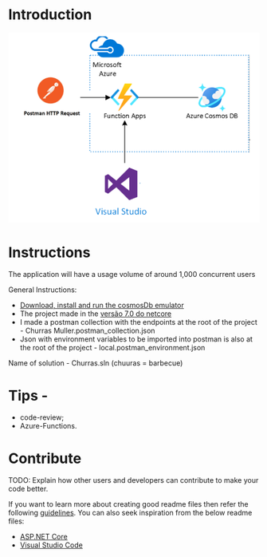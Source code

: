 # Introduction 
![Fluxograma](MicrosoftTeams-image.png)


# Instructions
The application will have a usage volume of around 1,000 concurrent users

General Instructions:
* [Download, install and run the cosmosDb emulator](https://na01.safelinks.protection.outlook.com/?url=https%3A%2F%2Flearn.microsoft.com%2Fpt-br%2Fazure%2Fcosmos-db%2Flocal-emulator%3Ftabs%3Dssl-netstd21&data=05%7C01%7C%7C4d8234d88a034cc69ebd08dbf66b97cf%7C84df9e7fe9f640afb435aaaaaaaaaaaa%7C1%7C0%7C638374714189918435%7CUnknown%7CTWFpbGZsb3d8eyJWIjoiMC4wLjAwMDAiLCJQIjoiV2luMzIiLCJBTiI6Ik1haWwiLCJXVCI6Mn0%3D%7C3000%7C%7C%7C&sdata=iYASCNvCdHMMr%2FCWdFjA%2Biq6Ooge6u%2BEjJ9BPa%2FAdKc%3D&reserved=0)
* The project made in the [versão 7.0 do netcore](https://na01.safelinks.protection.outlook.com/?url=https%3A%2F%2Fdotnet.microsoft.com%2Fen-us%2Fdownload%2Fdotnet%2F7.0&data=05%7C01%7C%7C4d8234d88a034cc69ebd08dbf66b97cf%7C84df9e7fe9f640afb435aaaaaaaaaaaa%7C1%7C0%7C638374714189918435%7CUnknown%7CTWFpbGZsb3d8eyJWIjoiMC4wLjAwMDAiLCJQIjoiV2luMzIiLCJBTiI6Ik1haWwiLCJXVCI6Mn0%3D%7C3000%7C%7C%7C&sdata=oNg1ck4UHly2KPZuH5L4B9GaI6%2BNAd3IYApgSv013LQ%3D&reserved=0)
* I made a postman collection with the endpoints at the root of the project - Churras Muller.postman_collection.json
* Json with environment variables to be imported into postman is also at the root of the project - local.postman_environment.json

Name of solution - Churras.sln (chuuras = barbecue)
# Tips - 
* code-review;
* Azure-Functions. 

# Contribute
TODO: Explain how other users and developers can contribute to make your code better. 

If you want to learn more about creating good readme files then refer the following [guidelines](https://docs.microsoft.com/en-us/azure/devops/repos/git/create-a-readme?view=azure-devops). You can also seek inspiration from the below readme files:
- [ASP.NET Core](https://github.com/aspnet/Home)
- [Visual Studio Code](https://github.com/Microsoft/vscode)
